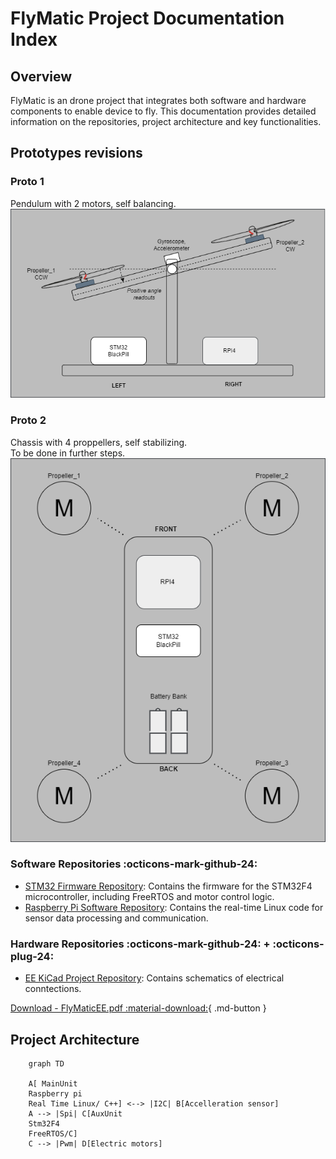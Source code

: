 # FlyMatic Project Documentation Index

## Overview
FlyMatic is an drone project that integrates both software and hardware components to enable device to fly. This documentation provides detailed information on the repositories, project architecture and key functionalities.

## Prototypes revisions

### Proto 1
Pendulum with 2 motors, self balancing.  
![Alt text](images/Proto_1_System_Overview.drawio.png)

### Proto 2
Chassis with 4 proppellers, self stabilizing.  
To be done in further steps.  
![Alt text](images/Proto_2_System_Overview.drawio.png)

### Software Repositories :octicons-mark-github-24:
- [STM32 Firmware Repository](https://github.com/inpgbburda/Stm32f401.git): Contains the firmware for the STM32F4 microcontroller, including FreeRTOS and motor control logic.
- [Raspberry Pi Software Repository](https://github.com/TomBartDrone/drone_code.git): Contains the real-time Linux code for sensor data processing and communication.

### Hardware Repositories :octicons-mark-github-24: + :octicons-plug-24:
- [EE KiCad Project Repository](https://github.com/inpgbburda/FlyMaticEE.git): Contains schematics of electrical conntections.  

[Download - FlyMaticEE.pdf :material-download:](assets/FlyMaticEE.pdf){ .md-button }


## Project Architecture

``` mermaid
    graph TD
    
    A[ MainUnit
    Raspberry pi
    Real Time Linux/ C++] <--> |I2C| B[Accelleration sensor]
    A --> |Spi| C[AuxUnit
    Stm32F4 
    FreeRTOS/C]
    C --> |Pwm| D[Electric motors]
```